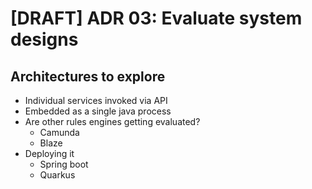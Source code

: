 # [DRAFT] ADR 03: Evaluate system designs

## Architectures to explore

- Individual services invoked via API
- Embedded as a single java process
- Are other rules engines getting evaluated?
  - Camunda
  - Blaze
- Deploying it
  - Spring boot
  - Quarkus
